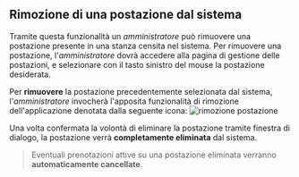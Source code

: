## Rimozione di una postazione dal sistema
Tramite questa funzionalità un *amministratore* può rimuovere una postazione presente in una stanza censita nel sistema.
Per rimuovere una postazione, l'*amministratore* dovrà accedere alla pagina di gestione delle postazioni, e selezionare con il tasto sinistro del mouse la postazione desiderata.

Per **rimuovere** la postazione precedentemente selezionata dal sistema, l'*amministratore* invocherà l'apposita funzionalità di rimozione dell'applicazione denotata dalla seguente icona: ![rimozione postazione](assets/web/rimozione.png)

Una volta confermata la volontà di eliminare la postazione tramite finestra di dialogo, la postazione verrà **completamente eliminata** dal sistema.

>Eventuali prenotazioni attive su una postazione eliminata verranno **automaticamente cancellate**.